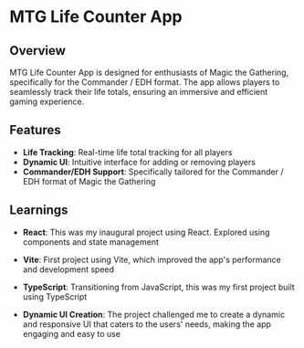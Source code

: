 # MTG Life Counter App

## Overview

MTG Life Counter App is designed for enthusiasts of Magic the Gathering, specifically for the Commander / EDH format. The app allows players to seamlessly track their life totals, ensuring an immersive and efficient gaming experience.

## Features

- **Life Tracking**: Real-time life total tracking for all players
- **Dynamic UI**: Intuitive interface for adding or removing players
- **Commander/EDH Support**: Specifically tailored for the Commander / EDH format of Magic the Gathering

## Learnings

- **React**: This was my inaugural project using React. Explored using components and state management
- **Vite**: First project using Vite, which improved the app's performance and development speed

- **TypeScript**: Transitioning from JavaScript, this was my first project built using TypeScript

- **Dynamic UI Creation**: The project challenged me to create a dynamic and responsive UI that caters to the users' needs, making the app engaging and easy to use
